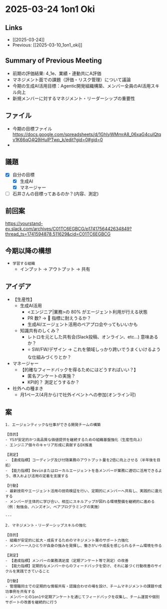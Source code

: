 # 2025-03-24 1on1 Oki

## Links

- [[2025-03-24]]
- Previous: [[2025-03-10_1on1_oki]]

## Summary of Previous Meeting

- 前期の評価結果: 4_1e、業績・連動共にA評価
- マネジメント面での課題（評価・リスク管理）について議論
- 今期の生成AI活用目標：Agentic開発組織構築、メンバー全員のAI活用スキル向上
- 新規メンバーに対するマネジメント・リーダーシップの重要性

## ファイル

- 今期の目標ファイル https://docs.google.com/spreadsheets/d/1GhIyWMmrA8_06xaG4culQtqv1K66qO4Q9iHulPTwp_k/edit?gid=0#gid=0
- 

## 議題

- [x] 自分の目標
	- [x] 生成AI
	- [x] マネージャー
- [ ] 石井さんの目標ってあるのか？(内容、測定)

## 

## 前回案

https://yourstand-ev.slack.com/archives/C01TC6EGBCG/p1741756442634849?thread_ts=1741594878.511629&cid=C01TC6EGBCG

## 今期以降の構想

- `学習する組織`
	- インプット -> アウトプット -> 共有

## アイデア

- 【生産性】
	- 生成AI活用
		- <エンジニア|業務>の 80% がエージェント利用が行える状態
		- PR 数? -> 🔶 指標に耐えうるか？
		- 生成AI/エージェント活用のペアプロ会やってもいいかも
	- 知識共有のしくみ？
		- レトロを元とした共有会(Slack投稿、オンライン、etc...) 意味あるか？
		- ⭐️ SW/FW/デザイン -> これを領域しっかり跨いでうまくいけるような仕組みづくりとか？
- マネージャー
	- 【的確なフィードバックを得るためにはどうすればいい？】
		- 匿名アンケートの実施？
		- KPI的？ 測定どうするか？
- 社外への種まき
	- 月1ペース(4月から)で社外イベントへの参加(オンライン可)

## 案

```
1. エージェンティックな仕事ができる開発チームの構築

【目的】
- YSが安定的かつ高品質な価値提供を継続するための組織基盤強化（生産性向上）
- エンジニア個々のキャリア形成に貢献するDX推進

【測定】
- 【達成指標】コーディング及び付随業務のアウトプット量を2倍に向上させる（半年後を目処）
- 【能力指標】Devinまたはローカルエージェントを各メンバーが業務に適切に活用できるよう、導入および活用の定着を支援する

【行動】
- 最新技術やエージェント活用の技術検証を行い、定期的にメンバーへ共有し、実践的に還元する
- メンバーが主体的に学び合い、相互にスキルアップが図れる環境整備を継続的に進める（例：勉強会、ハンズオン、ペアプログラミングの実施）

---

2. マネジメント・リーダーシップスキルの強化

【目的】
- 組織が安定的に拡大・成長するためのマネジメント層のサポート力強化
- メンバー一人ひとりが自身の強みを発揮し、働きがいや成長を感じられるチーム環境を作る

【測定】
- 【達成指標】メンバーの業務満足度（定期アンケート等で測定）の改善
- 【能力指標】定期的なメンバーからのフィードバックを受け、それに基づく行動改善のサイクルを実践できていること

【行動】
- 管理職同士での定期的な情報共有・認識合わせの場を設け、チームマネジメントの課題や成功事例を共有する
- メンバーとの1on1や定期アンケートを通じてフィードバックを収集し、チーム運営や個別サポートの改善を継続的に行う
```


